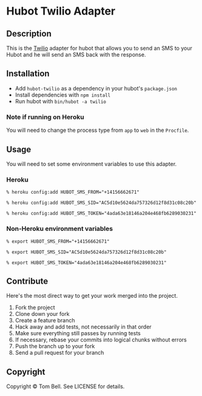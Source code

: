 # Hubot Twilio Adapter

## Description

This is the [Twilio](http://twilio.com) adapter for hubot that allows you to
send an SMS to your Hubot and he will send an SMS back with the response.

## Installation

* Add `hubot-twilio` as a dependency in your hubot's `package.json`
* Install dependencies with `npm install`
* Run hubot with `bin/hubot -a twilio`

### Note if running on Heroku

You will need to change the process type from `app` to `web` in the `Procfile`.

## Usage

You will need to set some environment variables to use this adapter.

### Heroku

    % heroku config:add HUBOT_SMS_FROM="+14156662671"

    % heroku config:add HUBOT_SMS_SID="AC5d10e5624da757326d12f8d31c08c20b"

    % heroku config:add HUBOT_SMS_TOKEN="4ada63e18146a204e468fb6289030231"

### Non-Heroku environment variables

    % export HUBOT_SMS_FROM="+14156662671"

    % export HUBOT_SMS_SID="AC5d10e5624da757326d12f8d31c08c20b"

    % export HUBOT_SMS_TOKEN="4ada63e18146a204e468fb6289030231"

## Contribute

Here's the most direct way to get your work merged into the project.

1. Fork the project
2. Clone down your fork
3. Create a feature branch
4. Hack away and add tests, not necessarily in that order
5. Make sure everything still passes by running tests
6. If necessary, rebase your commits into logical chunks without errors
7. Push the branch up to your fork
8. Send a pull request for your branch

## Copyright

Copyright &copy; Tom Bell. See LICENSE for details.

